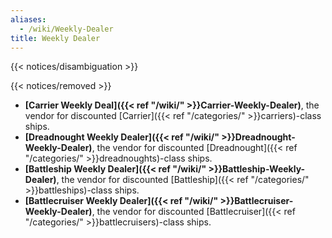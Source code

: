 ```yaml
---
aliases:
  - /wiki/Weekly-Dealer
title: Weekly Dealer
---
```


{{< notices/disambiguation >}}

{{< notices/removed >}}

- **[Carrier Weekly Deal]({{< ref "/wiki/" >}}Carrier-Weekly-Dealer)**, the vendor for discounted [Carrier]({{< ref "/categories/" >}}carriers)-class ships.
- **[Dreadnought Weekly Dealer]({{< ref "/wiki/" >}}Dreadnought-Weekly-Dealer)**, the vendor for discounted [Dreadnought]({{< ref "/categories/" >}}dreadnoughts)-class ships.
- **[Battleship Weekly Dealer]({{< ref "/wiki/" >}}Battleship-Weekly-Dealer)**, the vendor for discounted [Battleship]({{< ref "/categories/" >}}battleships)-class ships.
- **[Battlecruiser Weekly Dealer]({{< ref "/wiki/" >}}Battlecruiser-Weekly-Dealer)**, the vendor for discounted [Battlecruiser]({{< ref "/categories/" >}}battlecruisers)-class ships.
